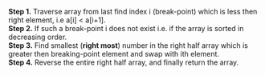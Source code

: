 **Step 1.** Traverse array from last find index i (break-point) which is less then right element, i.e a[i] < a[i+1]. </br>
**Step 2.** If such a break-point i does not exist i.e. if the array is sorted in decreasing order. </br>
**Step 3.** Find smallest (**right most**) number in the right half array which is greater then breaking-point element and swap with ith element. </br>
**Step 4.** Reverse the entire right half array, and finally return the array.</br>
